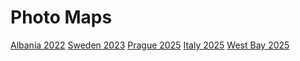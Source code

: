 

# Photo Maps

<div class="org-center">
<p>

</p>

<p>
<a href="./albania-2022.html">Albania 2022</a>
<a href="./sweden-2023.html">Sweden 2023</a>
<a href="./prague-2025.html">Prague 2025</a>
<a href="./italy-2025.html">Italy 2025</a>
<a href="./westbay-2025.html">West Bay 2025</a>
</p>
</div>

